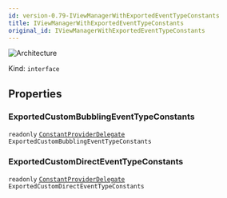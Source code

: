 ```yaml
---
id: version-0.79-IViewManagerWithExportedEventTypeConstants
title: IViewManagerWithExportedEventTypeConstants
original_id: IViewManagerWithExportedEventTypeConstants
---
```


![Architecture](https://img.shields.io/badge/architecture-old_only-yellow)

Kind: `interface`

## Properties
### ExportedCustomBubblingEventTypeConstants
`readonly`  [`ConstantProviderDelegate`](ConstantProviderDelegate) `ExportedCustomBubblingEventTypeConstants`

### ExportedCustomDirectEventTypeConstants
`readonly`  [`ConstantProviderDelegate`](ConstantProviderDelegate) `ExportedCustomDirectEventTypeConstants`
